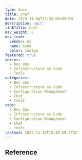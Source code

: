 ```yaml
---
type: docs
title: Chef
date: 2023-11-04T12:52:00+09:00
description: null
linkTitle: Chef
nav_weight: 6
nav_icon:
  vendor: bs
  name: book
  color: indigo
featured: true
series:
  - Dev Ops
  - Infrastructure as Code
  - Tools
categories:
  - Dev Ops
  - Infrastructure as Code
  - Configuration Management
  - Chef
  - tools
tags:
  - Dev Ops
  - Infrastructure as Code
  - Configuration Management
  - Chef
  - tools
lastmod: 2023-11-12T15:18:50.772Z
---
```


## Reference
